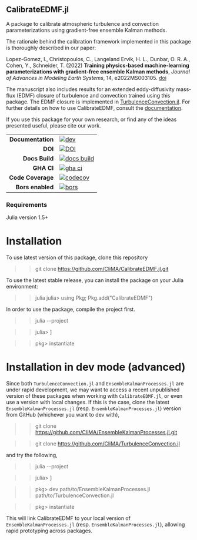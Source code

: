 ## CalibrateEDMF.jl

A package to calibrate atmospheric turbulence and convection parameterizations using gradient-free ensemble Kalman methods.

The rationale behind the calibration framework implemented in this package is thoroughly described in our paper:

Lopez-Gomez, I., Christopoulos, C., Langeland Ervik, H. L., Dunbar, O. R. A., Cohen, Y., Schneider, T. (2022) **Training physics-based machine-learning parameterizations with gradient-free ensemble Kalman methods**, *Journal of Advances in Modeling Earth Systems*, 14, e2022MS003105. [doi](https://doi.org/10.1029/2022MS003105)

The manuscript also includes results for an extended eddy-diffusivity mass-flux (EDMF) closure of turbulence and convection trained using this package. The EDMF closure is implemented in [TurbulenceConvection.jl](https://github.com/CliMA/TurbulenceConvection.jl). For further details on how to use CalibrateEDMF, consult the [documentation](https://CliMA.github.io/CalibrateEDMF.jl/dev/).

If you use this package for your own research, or find any of the ideas presented useful, please cite our work.

|||
|---------------------:|:----------------------------------------------|
| **Documentation**    | [![dev][docs-latest-img]][docs-latest-url]    |
| **DOI**              | [![DOI][zenodo-img]][zenodo-latest-url]       |
| **Docs Build**       | [![docs build][docs-bld-img]][docs-bld-url]   |
| **GHA CI**           | [![gha ci][gha-ci-img]][gha-ci-url]           |
| **Code Coverage**    | [![codecov][codecov-img]][codecov-url]        |
| **Bors enabled**     | [![bors][bors-img]][bors-url]                 |

[zenodo-img]: https://zenodo.org/badge/DOI/10.5281/zenodo.6382864.svg
[zenodo-latest-url]: https://doi.org/10.5281/zenodo.6382864

[docs-latest-img]: https://img.shields.io/badge/docs-latest-blue.svg
[docs-latest-url]: https://CliMA.github.io/CalibrateEDMF.jl/dev/

[docs-bld-img]: https://github.com/CliMA/CalibrateEDMF.jl/actions/workflows/docs.yml/badge.svg
[docs-bld-url]: https://github.com/CliMA/CalibrateEDMF.jl/actions/workflows/docs.yml

[gha-ci-img]: https://github.com/CliMA/CalibrateEDMF.jl/actions/workflows/ci.yml/badge.svg
[gha-ci-url]: https://github.com/CliMA/CalibrateEDMF.jl/actions/workflows/ci.yml

[codecov-img]: https://codecov.io/gh/CliMA/CalibrateEDMF.jl/branch/main/graph/badge.svg
[codecov-url]: https://codecov.io/gh/CliMA/CalibrateEDMF.jl

[bors-img]: https://bors.tech/images/badge_small.svg
[bors-url]: https://app.bors.tech/repositories/37644

### Requirements

Julia version 1.5+ 

# Installation

To use latest version of this package, clone this repository

  >> git clone https://github.com/CliMA/CalibrateEDMF.jl.git

To use the latest stable release, you can install the package on your Julia environment:

  >> julia
  >> julia> using Pkg; Pkg.add("CalibrateEDMF")

In order to use the package, compile the project first.

>> julia --project

>> julia> ]

>> pkg> instantiate

# Installation in dev mode (advanced)

Since both `TurbulenceConvection.jl` and `EnsembleKalmanProcesses.jl` are under rapid development, we may want to access a recent unpublished version of these packages when working with `CalibrateEDMF.jl`, or even use a version with local changes. If this is the case, clone the latest `EnsembleKalmanProcesses.jl` (resp. `EnsembleKalmanProcesses.jl`) version from GitHub (whichever you want to dev with),

  >> git clone https://github.com/CliMA/EnsembleKalmanProcesses.jl.git

  >> git clone https://github.com/CliMA/TurbulenceConvection.jl 

and try the following,

>> julia --project

>> julia> ]

>> pkg> dev path/to/EnsembleKalmanProcesses.jl path/to/TurbulenceConvection.jl

>> pkg> instantiate

This will link CalibrateEDMF to your local version of `EnsembleKalmanProcesses.jl` (resp. `EnsembleKalmanProcesses.jl`), allowing rapid prototyping across packages.
